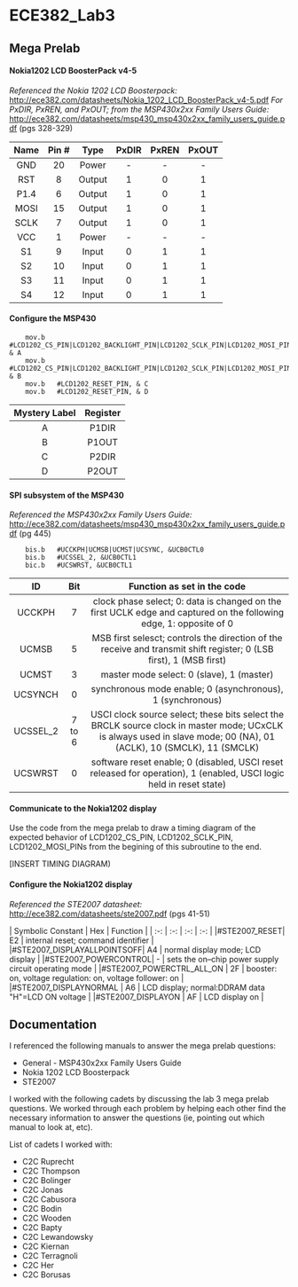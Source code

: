 ECE382_Lab3
===========

## Mega Prelab
#### Nokia1202  LCD BoosterPack v4-5
*Referenced the Nokia 1202 LCD Boosterpack:* http://ece382.com/datasheets/Nokia_1202_LCD_BoosterPack_v4-5.pdf
*For PxDIR, PxREN, and PxOUT; from the MSP430x2xx Family Users Guide:* http://ece382.com/datasheets/msp430_msp430x2xx_family_users_guide.pdf (pgs 328-329)

| Name | Pin # | Type | PxDIR| PxREN | PxOUT |
|:-: | :-: | :-: | :-: | :-: | :-: |
|GND | 20 | Power | - | - | -  |
| RST | 8 | Output | 1 | 0 | 1 |
| P1.4 | 6 | Output | 1 | 0 | 1 |   
| MOSI| 15 | Output | 1 | 0 | 1 |   
| SCLK | 7 | Output | 1 | 0 | 1 |   
| VCC | 1 | Power | - | - | - |  
| S1 | 9 | Input | 0 | 1 | 1 | 
| S2 | 10 | Input | 0 | 1 | 1 | 
| S3 | 11 | Input | 0 | 1 | 1 | 
| S4 | 12 | Input | 0 | 1 | 1 | 

#### Configure the MSP430
```
	mov.b	#LCD1202_CS_PIN|LCD1202_BACKLIGHT_PIN|LCD1202_SCLK_PIN|LCD1202_MOSI_PIN, & A
	mov.b	#LCD1202_CS_PIN|LCD1202_BACKLIGHT_PIN|LCD1202_SCLK_PIN|LCD1202_MOSI_PIN, & B
	mov.b	#LCD1202_RESET_PIN, & C
	mov.b	#LCD1202_RESET_PIN, & D
```
| Mystery Label | Register|
|:-: |:-: |
| A| P1DIR |
| B | P1OUT |
| C | P2DIR |
| D | P2OUT |

#### SPI subsystem of the MSP430

*Referenced the MSP430x2xx Family Users Guide:* http://ece382.com/datasheets/msp430_msp430x2xx_family_users_guide.pdf (pg 445)

```
	bis.b	#UCCKPH|UCMSB|UCMST|UCSYNC, &UCB0CTL0
	bis.b	#UCSSEL_2, &UCB0CTL1
	bic.b	#UCSWRST, &UCB0CTL1
```

| ID | Bit | Function as set in the code |
|:-:|:-:|:-:|
| UCCKPH | 7 | clock phase select; 0: data is changed on the first UCLK edge and captured on the following edge, 1: opposite of 0 |
| UCMSB | 5 | MSB first selesct; controls the direction of the receive and transmit shift register; 0 (LSB first), 1 (MSB first) |
| UCMST | 3 | master mode select: 0 (slave), 1 (master) |
| UCSYNCH| 0 | synchronous mode enable; 0 (asynchronous), 1 (synchronous) |
| UCSSEL_2| 7 to 6  | USCI clock source select; these bits select the BRCLK source clock in master mode; UCxCLK is always used in slave mode; 00 (NA), 01 (ACLK), 10 (SMCLK), 11 (SMCLK) |
| UCSWRST| 0 | software reset enable; 0 (disabled, USCI reset released for operation), 1 (enabled, USCI logic held in reset state) |

#### Communicate to the Nokia1202 display
Use the code from the mega prelab to draw a timing diagram of the expected behavior of LCD1202_CS_PIN, LCD1202_SCLK_PIN, LCD1202_MOSI_PINs from the begining of this subroutine to the end.

[INSERT TIMING DIAGRAM)

#### Configure the Nokia1202 display
*Referenced the STE2007 datasheet:* http://ece382.com/datasheets/ste2007.pdf (pgs 41-51)

| Symbolic Constant | Hex | Function |
| :-: | :-: | :-: | :-: |
|#STE2007_RESET| E2 | internal reset; command identifier |
|#STE2007_DISPLAYALLPOINTSOFF| A4 | normal display mode; LCD display |
|#STE2007_POWERCONTROL| - | sets the on–chip power supply circuit operating mode |
|#STE2007_POWERCTRL_ALL_ON | 2F | booster: on, voltage regulation: on, voltage follower: on |
|#STE2007_DISPLAYNORMAL | A6 | LCD display; normal:DDRAM data "H"=LCD ON voltage |
|#STE2007_DISPLAYON | AF | LCD display on |


## Documentation

I referenced the following manuals to answer the mega prelab questions:
* General - MSP430x2xx Family Users Guide
* Nokia 1202 LCD Boosterpack
* STE2007

I worked with the following cadets by discussing the lab 3 mega prelab questions. We worked through each problem by helping each other find the necessary information to answer the questions (ie, pointing out which manual to look at, etc). 

List of cadets I worked with:
* C2C Ruprecht
* C2C Thompson
* C2C Bolinger
* C2C Jonas
* C2C Cabusora
* C2C Bodin
* C2C Wooden
* C2C Bapty
* C2C Lewandowsky
* C2C Kiernan
* C2C Terragnoli
* C2C Her
* C2C Borusas

